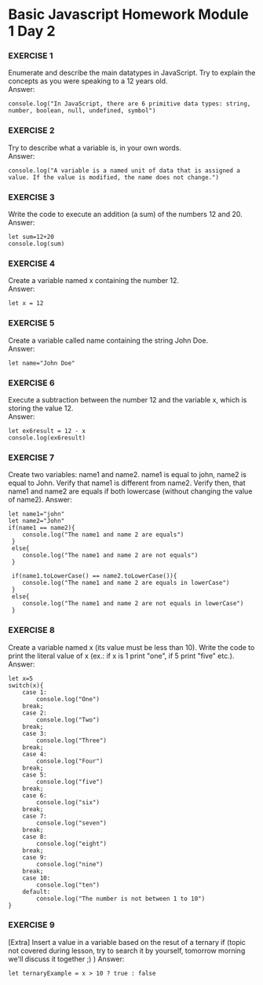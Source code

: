 # Basic Javascript Homework Module 1 Day 2

### EXERCISE 1
Enumerate and describe the main datatypes in JavaScript. Try to explain the concepts as you were speaking to a 12 years old. <br>
Answer: 
```
console.log("In JavaScript, there are 6 primitive data types: string, number, boolean, null, undefined, symbol")
```

### EXERCISE 2
Try to describe what a variable is, in your own words. <br>
Answer: 
```
console.log("A variable is a named unit of data that is assigned a value. If the value is modified, the name does not change.")
```

### EXERCISE 3
Write the code to execute an addition (a sum) of the numbers 12 and 20. <br>
Answer: 
```
let sum=12+20
console.log(sum)
```

### EXERCISE 4
Create a variable named x containing the number 12. <br>
Answer: 
```
let x = 12
```

### EXERCISE 5
Create a variable called name containing the string John Doe. <br>
Answer: 
```
let name="John Doe"
```

### EXERCISE 6
Execute a subtraction between the number 12 and the variable x, which is storing the value 12. <br>
Answer: 
```
let ex6result = 12 - x
console.log(ex6result)
```

### EXERCISE 7
Create two variables: name1 and name2. name1 is equal to john, name2 is equal to John.
Verify that name1 is different from name2. 
Verify then, that name1 and name2 are equals if both lowercase (without changing the value of name2).
Answer: 
```
let name1="john"
let name2="John"
if(name1 == name2){
    console.log("The name1 and name 2 are equals")
 }
 else{
    console.log("The name1 and name 2 are not equals")
 }

 if(name1.toLowerCase() == name2.toLowerCase()){
    console.log("The name1 and name 2 are equals in lowerCase")
 }
 else{
    console.log("The name1 and name 2 are not equals in lowerCase")
 }
```

### EXERCISE 8
Create a variable named x (its value must be less than 10). Write the code to print the literal value of x (ex.: if x is 1 print "one", if 5 print "five" etc.).
Answer:
```
let x=5
switch(x){
    case 1:
        console.log("One")
    break;
    case 2:
        console.log("Two")
    break;
    case 3:
        console.log("Three")
    break;
    case 4: 
        console.log("Four")
    break;
    case 5:
        console.log("five")
    break;
    case 6:
        console.log("six")
    break;
    case 7:
        console.log("seven")
    break;
    case 8:
        console.log("eight")
    break;
    case 9: 
        console.log("nine")
    break;
    case 10: 
        console.log("ten")
    default:
        console.log("The number is not between 1 to 10")
}
```

### EXERCISE 9
[Extra] Insert a value in a variable based on the resut of a ternary if (topic not covered during lesson, try to search it by yourself, tomorrow morning we'll discuss it together ;) )
Answer:
```
let ternaryExample = x > 10 ? true : false
```
